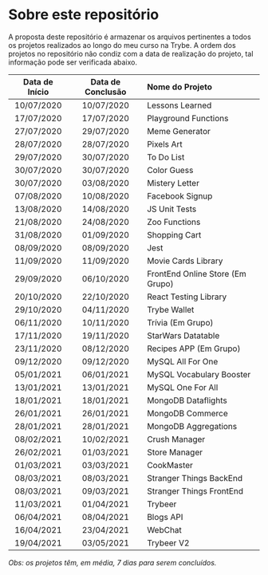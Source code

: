 # Sobre este repositório

A proposta deste repositório é armazenar os arquivos pertinentes a todos os projetos realizados ao longo do meu curso na Trybe. A ordem dos projetos no repositório não condiz com a data de realização do projeto, tal informação pode ser verificada abaixo.

Data de Início | Data de Conclusão | Nome do Projeto
:---: | :---: | :--- 
10/07/2020 | 10/07/2020 | Lessons Learned
17/07/2020 | 17/07/2020 | Playground Functions
27/07/2020 | 29/07/2020 | Meme Generator
28/07/2020 | 28/07/2020 | Pixels Art
29/07/2020 | 30/07/2020 | To Do List
30/07/2020 | 30/07/2020 | Color Guess
30/07/2020 | 03/08/2020 | Mistery Letter
07/08/2020 | 10/08/2020 | Facebook Signup
13/08/2020 | 14/08/2020 | JS Unit Tests
21/08/2020 | 24/08/2020 | Zoo Functions
31/08/2020 | 01/09/2020 | Shopping Cart
08/09/2020 | 08/09/2020 | Jest
11/09/2020 | 11/09/2020 | Movie Cards Library
29/09/2020 | 06/10/2020 | FrontEnd Online Store (Em Grupo)
20/10/2020 | 22/10/2020 | React Testing Library
29/10/2020 | 04/11/2020 | Trybe Wallet
06/11/2020 | 10/11/2020 | Trívia (Em Grupo)
17/11/2020 | 19/11/2020 | StarWars Datatable
23/11/2020 | 08/12/2020 | Recipes APP (Em Grupo)
09/12/2020 | 09/12/2020 | MySQL All For One
05/01/2021 | 06/01/2021 | MySQL Vocabulary Booster
13/01/2021 | 13/01/2021 | MySQL One For All
18/01/2021 | 18/01/2021 | MongoDB Dataflights
26/01/2021 | 26/01/2021 | MongoDB Commerce
28/01/2021 | 28/01/2021 | MongoDB Aggregations
08/02/2021 | 10/02/2021 | Crush Manager
26/02/2021 | 01/03/2021 | Store Manager
01/03/2021 | 03/03/2021 | CookMaster
08/03/2021 | 08/03/2021 | Stranger Things BackEnd
08/03/2021 | 09/03/2021 | Stranger Things FrontEnd
11/03/2021 | 01/04/2021 | Trybeer
06/04/2021 | 08/04/2021 | Blogs API
16/04/2021 | 23/04/2021 | WebChat
19/04/2021 | 03/05/2021 | Trybeer V2

_Obs: os projetos têm, em média, 7 dias para serem concluídos._
